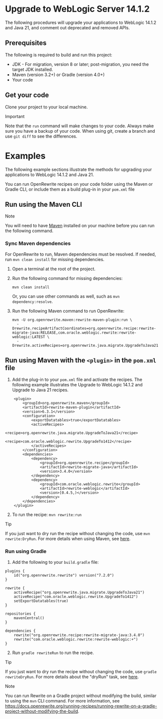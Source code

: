 # Upgrade to WebLogic Server 14.1.2

The following procedures will upgrade your applications to WebLogic 14.1.2 and Java 21, and comment out deprecated and removed APIs.

## Prerequisites

The following is required to build and run this project:

- JDK - For migration, version 8 or later; post-migration, you need the target JDK installed.
- Maven (version 3.2+) or Gradle (version 4.0+)
- Your code

## Get your code

Clone your project to your local machine.

> [!IMPORTANT]
> Note that the `run` command will make changes to your code. Always make sure you have a backup of your code. When using git, create a branch and use `git diff` to see the differences.

# Examples

The following example sections illustrate the methods for upgrading your applications to WebLogic 14.1.2 and Java 21.

You can run OpenRewrite recipes on your code folder using the Maven or Gradle CLI, or include them as a build plug-in in your `pom.xml` file

## Run using the Maven CLI

> [!NOTE]
> You will need to have [Maven](https://maven.apache.org/download.cgi) installed on your machine before you can run the following command.

### Sync Maven dependencies

For OpenRewrite to run, Maven dependencies must be resolved. If needed, run `mvn clean install` for missing dependencies.

1. Open a terminal at the root of the project.

1. Run the following command for missing dependencies:

   ```shell
   mvn clean install
   ```

   Or, you can use other commands as well, such as `mvn dependency:resolve`.

1. Run the following Maven command to run OpenRewrite:
   ```
   mvn -U org.openrewrite.maven:rewrite-maven-plugin:run \
     -Drewrite.recipeArtifactCoordinates=org.openrewrite.recipe:rewrite-migrate-java:RELEASE,com.oracle.weblogic.rewrite:rewrite-weblogic:LATEST \
     -Drewrite.activeRecipes=org.openrewrite.java.migrate.UpgradeToJava21,com.oracle.weblogic.rewrite.UpgradeTo1412
   ```

## Run using Maven with the `<plugin>` in the `pom.xml` file

1. Add the plug-in to your `pom.xml` file and activate the recipes. The following example illustrates the Upgrade to WebLogic 14.1.2 and Upgrade to Java 21 recipes.

```
    <plugin>
        <groupId>org.openrewrite.maven</groupId>
        <artifactId>rewrite-maven-plugin</artifactId>
        <version>6.3.1</version>
        <configuration>
            <exportDatatables>true</exportDatatables>
            <activeRecipes>
                <recipe>org.openrewrite.java.migrate.UpgradeToJava21</recipe>
                <recipe>com.oracle.weblogic.rewrite.UpgradeTo1412</recipe>
            </activeRecipes>
        </configuration>
        <dependencies>
            <dependency>
                <groupId>org.openrewrite.recipe</groupId>
                <artifactId>rewrite-migrate-java</artifactId>
                <version>3.4.0</version>
            </dependency>
            <dependency>
                <groupId>com.oracle.weblogic.rewrite</groupId>
                <artifactId>rewrite-weblogic</artifactId>
                <version>[0.4.5,)</version>
            </dependency>
        </dependencies>
    </plugin>
```

2. To run the recipe: `mvn rewrite:run`

> [!TIP]  
> If you just want to dry run the recipe without changing the code, use `mvn rewrite:DryRun`. For more details when using Maven, see [here](https://docs.openrewrite.org/reference/rewrite-maven-plugin).

### Run using Gradle

1. Add the following to your `build.gradle` file:

```
plugins {
    id("org.openrewrite.rewrite") version("7.2.0")
}

rewrite {
    activeRecipe("org.openrewrite.java.migrate.UpgradeToJava21")
    activeRecipe("com.oracle.weblogic.rewrite.UpgradeTo1412")
    setExportDatatables(true)
}

repositories {
    mavenCentral()
}

dependencies {
    rewrite("org.openrewrite.recipe:rewrite-migrate-java:3.4.0")
    rewrite("com.oracle.weblogic.rewrite:rewrite-weblogic:+")
}
```
2. Run `gradle rewriteRun` to run the recipe.

> [!TIP]  
> If you just want to dry run the recipe without changing the code, use `gradle rewriteDryRun`. For more details about the "dryRun" task, see [here](https://docs.openrewrite.org/reference/gradle-plugin-configuration#the-dryrun-task).

> [!NOTE]
> You can run Rewrite on a Gradle project without modifying the build, similar to using the `mvn` CLI command. For more information, see https://docs.openrewrite.org/running-recipes/running-rewrite-on-a-gradle-project-without-modifying-the-build.

